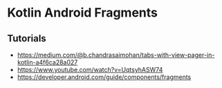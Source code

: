 # Kotlin Android Fragments

## Tutorials

- https://medium.com/@b.chandrasaimohan/tabs-with-view-pager-in-kotlin-a4f6ca28a027
- https://www.youtube.com/watch?v=UqtsyhASW74
- https://developer.android.com/guide/components/fragments
